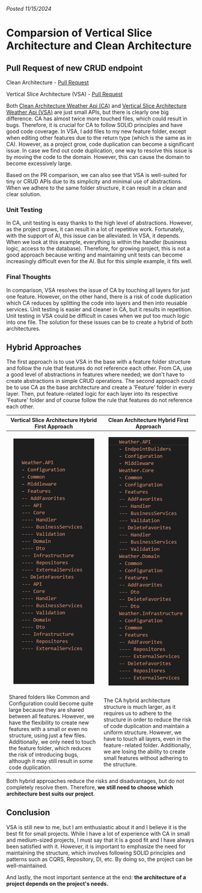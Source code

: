 *Posted 11/15/2024*
# Comparsion of Vertical Slice Architecture and Clean Architecture

## Pull Request of new CRUD endpoint
Clean Architecture - [Pull Request](https://github.com/Gramli/WeatherApi/pull/2)

Vertical Slice Architecture (VSA) - [Pull Request](https://github.com/Gramli/WeatherApi-VSA/pull/1)

Both [Clean Architecture Weather Api (CA)](https://github.com/Gramli/WeatherApi) and [Vertical Slice Architecture Weather Api (VSA)](https://github.com/Gramli/WeatherApi-VSA) are just small APIs, but there is clearly one big difference. CA has almost twice more touched files, which could result in bugs. Therefore, it is crucial for CA to follow SOLID principles and have good code coverage.
In VSA, I add files to my new feature folder, except when editing other features due to the return type (which is the same as in CA). However, as a project grow, code duplication can become a significant issue. In case we find out code duplication, one way to resolve this issue is by moving the code to the domain. However, this can cause the domain to become excessively large.

Based on the PR comparison, we can also see that VSA is well-suited for tiny or CRUD APIs due to its simplicity and minimal use of abstractions. When we adhere to the same folder structure, it can result in a clean and clear solution.
### Unit Testing
In CA, unit testing is easy thanks to the high level of abstractions. However, as the project grows, it can result in a lot of repetitive work. Fortunately, with the support of AI, this issue can be alleviated. In VSA, it depends. When we look at this example, everything is within the handler (business logic, access to the database). Therefore, for growing project, this is not a good approach because writing and maintaining unit tests can become increasingly difficult even for the AI. But for this simple example, it fits well.

### Final Thoughts
In comparison, VSA resolves the issue of CA by touching all layers for just one feature. However, on the other hand, there is a risk of code duplication which CA reduces by splitting the code into layers and then into reusable services. Unit testing is easier and cleaner in CA, but it results in repetition. Unit testing in VSA could be difficult in cases when we put too much logic into one file. The solution for these issues can be to create a hybrid of both architectures.

## Hybrid Approaches

The first approach is to use VSA in the base with a feature folder structure and follow the rule that features do not reference each other. From CA, use a good level of abstractions in features where needed; we don't have to create abstractions in simple CRUD operations. The second approach could be to use CA as the base architecture and create a 'Feature' folder in every layer. Then, put feature-related logic for each layer into its respective 'Feature' folder and of course follow the rule that features do not reference each other.

<table>
  <thead>
    <tr>
      <th width="50%">Vertical Slice Architecture Hybrid First Approach </th>
      <th width="50%">Clean Architecture Hybrid First Approach</th>
    </tr>
  </thead>
  <tbody>
  <tr>
   <td><p align="center"><img src="./assets/hybrid_VSA_base.png" /></p></td>
   <td><p align="center"><img src="./assets/hybrid_CA_base.png" /></p></td>
</tr>
<tr>
 <td>Shared folders like Common and Configuration could become quite large because they are shared between all features. However, we have the flexibility to create new features with a small or even no structure, using just a few files. Additionally, we only need to touch the feature folder, which reduces the risk of introducing bugs, although it may still result in some code duplication.</td>
 <td>The CA hybrid architecture structure is much larger, as it requires us to adhere to the structure in order to reduce the risk of code duplication and maintain a uniform structure. However, we have to touch all layers, even in the feature-related folder. Additionally, we are losing the ability to create small features without adhering to the structure.</td>
</tr>
  </tbody>
</table>

Both hybrid approaches reduce the risks and disadvantages, but do not completely resolve them. Therefore, **we still need to choose which architecture best suits our project**.

## Conclusion
VSA is still new to me, but I am enthusiastic about it and I believe it is the best fit for small projects. While I have a lot of experience with CA in small and medium-sized projects, I must say that it is a good fit and I have always been satisfied with it. However, it is important to emphasize the need for maintaining the structure, which involves following SOLID principles and patterns such as CQRS, Repository, DI, etc. By doing so, the project can be well-maintained.

And lastly, the most important sentence at the end: **the architecture of a project depends on the project's needs.**